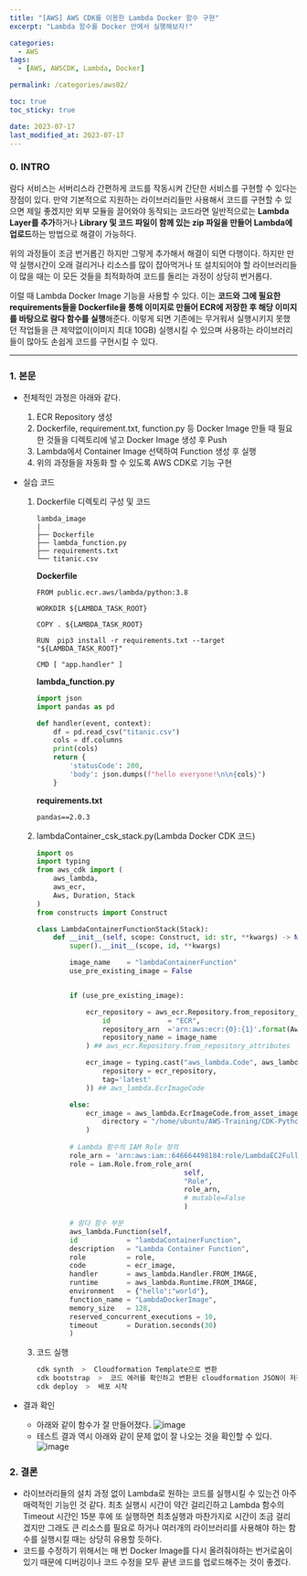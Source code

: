 ```yaml
---
title: "[AWS] AWS CDK를 이용한 Lambda Docker 함수 구현"
excerpt: "Lambda 함수를 Docker 안에서 실행해보자!"

categories:
  - AWS
tags:
  - [AWS, AWSCDK, Lambda, Docker]

permalink: /categories/aws02/

toc: true
toc_sticky: true

date: 2023-07-17
last_modified_at: 2023-07-17
---
```


### 0. INTRO
람다 서비스는 서버리스라 간편하게 코드를 작동시켜 간단한 서비스를 구현할 수 있다는 장점이 있다. 만약 기본적으로 지원하는 라이브러리들만 사용해서 코드를 구현할 수 있으면 제일 좋겠지만 외부 모듈을 끌어와야 동작되는 코드라면 일반적으로는 **Lambda Layer를 추가**하거나 **Library 및 코드 파일이 함께 있는 zip 파일을 만들어 Lambda에 업로드**하는 방법으로 해결이 가능하다.

위의 과정들이 조금 번거롭긴 하지만 그렇게 추가해서 해결이 되면 다행이다. 하지만 만약 실행시간이 오래 걸리거나 리소스를 많이 잡아먹거나 또 설치되어야 할 라이브러리들이 많을 때는 이 모든 것들을 최적화하여 코드를 돌리는 과정이 상당히 번거롭다.

이럴 때 Lambda Docker Image 기능을 사용할 수 있다. 이는 **코드와 그에 필요한 requirements들을 Dockerfile을 통해 이미지로 만들어 ECR에 저장한 후 해당 이미지를 바탕으로 람다 함수를 실행**해준다. 이렇게 되면 기존에는 무거워서 실행시키지 못했던 작업들을 큰 제약없이(이미지 최대 10GB) 실행시킬 수 있으며 사용하는 라이브러리들이 많아도 손쉽게 코드를 구현시킬 수 있다.

---
### 1. 본문

  - 전체적인 과정은 아래와 같다.
    1. ECR Repository 생성
    2. Dockerfile, requirement.txt, function.py 등 Docker Image 만들 때 필요한 것들을 디렉토리에 넣고 Docker Image 생성 후 Push
    3. Lambda에서 Container Image 선택하여 Function 생성 후 실행
    4. 위의 과정들을 자동화 할 수 있도록 AWS CDK로 기능 구현

  - 실습 코드
    1. Dockerfile 디렉토리 구성 및 코드
        
        ```
        lambda_image
        |
        ├── Dockerfile
        ├── lambda_function.py
        ├── requirements.txt
        └── titanic.csv
        ```
        **Dockerfile**
        
        ```docker
        FROM public.ecr.aws/lambda/python:3.8
        
        WORKDIR ${LAMBDA_TASK_ROOT}
        
        COPY . ${LAMBDA_TASK_ROOT}
        
        RUN  pip3 install -r requirements.txt --target "${LAMBDA_TASK_ROOT}"
        
        CMD [ "app.handler" ]
        ```
        
        **lambda_function.py**
        
        ```python
        import json
        import pandas as pd
        
        def handler(event, context):
            df = pd.read_csv("titanic.csv")
            cols = df.columns
            print(cols)
            return {
                'statusCode': 200,
                'body': json.dumps(f"hello everyone!\n\n{cols}")
            }
        ```
        **requirements.txt**
        
        ```txt
        pandas==2.0.3
        ```
    2. lambdaContainer_csk_stack.py(Lambda Docker CDK 코드)
        
        ```python
        import os
        import typing
        from aws_cdk import (
            aws_lambda,
            aws_ecr,
            Aws, Duration, Stack
        )
        from constructs import Construct
        
        class LambdaContainerFunctionStack(Stack):
            def __init__(self, scope: Construct, id: str, **kwargs) -> None:
                super().__init__(scope, id, **kwargs)

                image_name    = "lambdaContainerFunction"
                use_pre_existing_image = False


                if (use_pre_existing_image):

                    ecr_repository = aws_ecr.Repository.from_repository_attributes(self,
                        id              = "ECR",
                        repository_arn  ='arn:aws:ecr:{0}:{1}'.format(Aws.REGION, Aws.ACCOUNT_ID),
                        repository_name = image_name
                    ) ## aws_ecr.Repository.from_repository_attributes

                    ecr_image = typing.cast("aws_lambda.Code", aws_lambda.EcrImageCode(
                        repository = ecr_repository,
                        tag='latest'
                    )) ## aws_lambda.EcrImageCode

                else:
                    ecr_image = aws_lambda.EcrImageCode.from_asset_image(
                        directory = "/home/ubuntu/AWS-Training/CDK-Python/cdk_python/lambda-image",
                    )
                
                # Lambda 함수의 IAM Role 정의   
                role_arn = 'arn:aws:iam::646664498184:role/LambdaEC2FullAccessRole'
                role = iam.Role.from_role_arn(
                                            self, 
                                            "Role", 
                                            role_arn, 
                                            # mutable=False
                                            )

                # 람다 함수 부분
                aws_lambda.Function(self,
                id            = "lambdaContainerFunction",
                description   = "Lambda Container Function",
                role          = role,
                code          = ecr_image,
                handler       = aws_lambda.Handler.FROM_IMAGE,
                runtime       = aws_lambda.Runtime.FROM_IMAGE,
                environment   = {"hello":"world"},
                function_name = "LambdaDockerImage",
                memory_size   = 128,
                reserved_concurrent_executions = 10,
                timeout       = Duration.seconds(30)
                )
        ```
     3. 코드 실행
     
          ```python
          cdk synth  >  Cloudformation Template으로 변환
          cdk bootstrap  >  코드 에러를 확인하고 변환된 cloudformation JSON이 저장될 S3 경로 생성
          cdk deploy  >  배포 시작
          ```
  - 결과 확인
    - 아래와 같이 함수가 잘 만들어졌다.
    ![image](https://github.com/Hyunsoo-Ryan-Lee/action_tutorials/assets/83285291/b661e0aa-7a7b-4a22-abf1-ee32a0ec124a)  
    - 테스트 결과 역시 아래와 같이 문제 없이 잘 나오는 것을 확인할 수 있다.
    ![image](https://github.com/Hyunsoo-Ryan-Lee/action_tutorials/assets/83285291/4edf7cdb-e520-404e-8568-0d9b1809577a)

### 2. 결론
  - 라이브러리들의 설치 과정 없이 Lambda로 원하는 코드를 실행시킬 수 있는건 아주 매력적인 기능인 것 같다. 최초 실행시 시간이 약간 걸리긴하고 Lambda 함수의 Timeout 시간인 15분 후에 또 실행하면 최초실행과 마찬가지로 시간이 조금 걸리겠지만 그래도 큰 리소스를 필요로 하거나 여러개의 라이브러리를 사용해야 하는 함수를 실행시킬 때는 상당히 유용할 듯하다.
  - 코드를 수정하기 위해서는 매 번 Docker Image를 다시 올려줘야하는 번거로움이 있기 때문에 디버깅이나 코드 수정을 모두 끝낸 코드를 업로드해주는 것이 좋겠다.